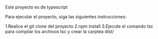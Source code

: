 Este proyecto es de typescript

Para ejecutar el proyecto, siga las siguientes instrucciones:

1.Realice el git clone del proyecto
2.npm install
3.Ejecute el comando tsc para compilar los archivos tsc y crear la carptea dist/